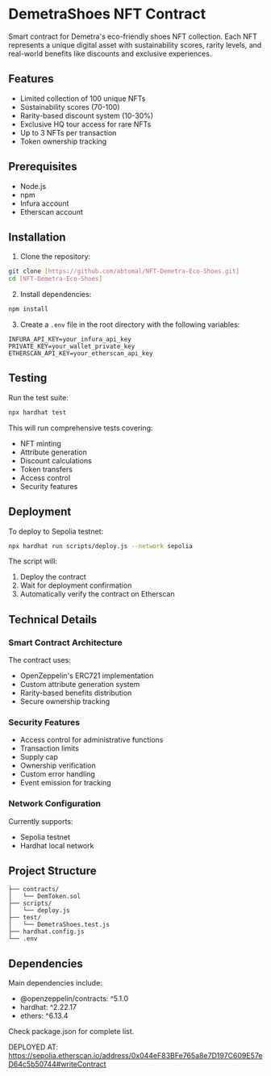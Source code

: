# DemetraShoes NFT Contract

Smart contract for Demetra's eco-friendly shoes NFT collection. Each NFT represents a unique digital asset with sustainability scores, rarity levels, and real-world benefits like discounts and exclusive experiences.

## Features

- Limited collection of 100 unique NFTs
- Sustainability scores (70-100)
- Rarity-based discount system (10-30%)
- Exclusive HQ tour access for rare NFTs
- Up to 3 NFTs per transaction
- Token ownership tracking

## Prerequisites

- Node.js
- npm
- Infura account
- Etherscan account

## Installation

1. Clone the repository:
```bash
git clone [https://github.com/abtomal/NFT-Demetra-Eco-Shoes.git]
cd [NFT-Demetra-Eco-Shoes]
```

2. Install dependencies:
```bash
npm install
```

3. Create a `.env` file in the root directory with the following variables:
```env
INFURA_API_KEY=your_infura_api_key
PRIVATE_KEY=your_wallet_private_key
ETHERSCAN_API_KEY=your_etherscan_api_key
```

## Testing

Run the test suite:
```bash
npx hardhat test
```

This will run comprehensive tests covering:
- NFT minting
- Attribute generation
- Discount calculations
- Token transfers
- Access control
- Security features

## Deployment

To deploy to Sepolia testnet:

```bash
npx hardhat run scripts/deploy.js --network sepolia
```

The script will:
1. Deploy the contract
2. Wait for deployment confirmation
3. Automatically verify the contract on Etherscan

## Technical Details

### Smart Contract Architecture

The contract uses:
- OpenZeppelin's ERC721 implementation
- Custom attribute generation system
- Rarity-based benefits distribution
- Secure ownership tracking

### Security Features

- Access control for administrative functions
- Transaction limits
- Supply cap
- Ownership verification
- Custom error handling
- Event emission for tracking

### Network Configuration

Currently supports:
- Sepolia testnet
- Hardhat local network

## Project Structure

```
├── contracts/
│   └── DemToken.sol
├── scripts/
│   └── deploy.js
├── test/
│   └── DemetraShoes.test.js
├── hardhat.config.js
└── .env
```

## Dependencies

Main dependencies include:
- @openzeppelin/contracts: ^5.1.0
- hardhat: ^2.22.17
- ethers: ^6.13.4

Check package.json for complete list.



DEPLOYED AT: https://sepolia.etherscan.io/address/0x044eF83BFe765a8e7D197C609E57eD64c5b50744#writeContract
